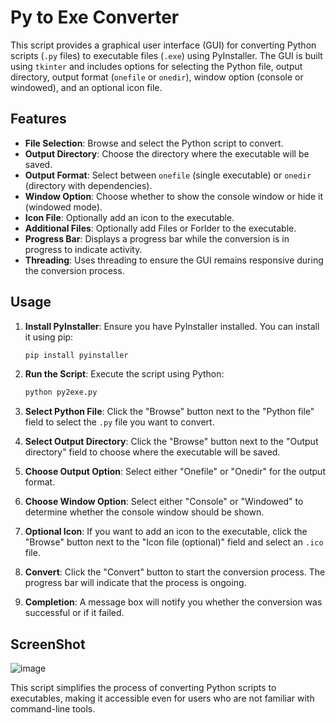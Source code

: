 # Py to Exe Converter

This script provides a graphical user interface (GUI) for converting Python scripts (`.py` files) to executable files (`.exe`) using PyInstaller. The GUI is built using `tkinter` and includes options for selecting the Python file, output directory, output format (`onefile` or `onedir`), window option (console or windowed), and an optional icon file.

## Features

- **File Selection**: Browse and select the Python script to convert.
- **Output Directory**: Choose the directory where the executable will be saved.
- **Output Format**: Select between `onefile` (single executable) or `onedir` (directory with dependencies).
- **Window Option**: Choose whether to show the console window or hide it (windowed mode).
- **Icon File**: Optionally add an icon to the executable.
- **Additional Files**: Optionally add Files or Forlder to the executable.
- **Progress Bar**: Displays a progress bar while the conversion is in progress to indicate activity.
- **Threading**: Uses threading to ensure the GUI remains responsive during the conversion process.

## Usage

1. **Install PyInstaller**: Ensure you have PyInstaller installed. You can install it using pip:
   ```sh
   pip install pyinstaller
   ```

2. **Run the Script**: Execute the script using Python:
   ```sh
   python py2exe.py
   ```

3. **Select Python File**: Click the "Browse" button next to the "Python file" field to select the `.py` file you want to convert.

4. **Select Output Directory**: Click the "Browse" button next to the "Output directory" field to choose where the executable will be saved.

5. **Choose Output Option**: Select either "Onefile" or "Onedir" for the output format.

6. **Choose Window Option**: Select either "Console" or "Windowed" to determine whether the console window should be shown.

7. **Optional Icon**: If you want to add an icon to the executable, click the "Browse" button next to the "Icon file (optional)" field and select an `.ico` file.

8. **Convert**: Click the "Convert" button to start the conversion process. The progress bar will indicate that the process is ongoing.

9. **Completion**: A message box will notify you whether the conversion was successful or if it failed.

## ScreenShot

![image](https://github.com/user-attachments/assets/13c2751d-b6ec-4256-a604-5f58a5065f64)



This script simplifies the process of converting Python scripts to executables, making it accessible even for users who are not familiar with command-line tools.
